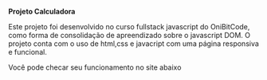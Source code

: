 **Projeto Calculadora**

Este projeto foi desenvolvido no curso fullstack javascript do OniBitCode, como forma de consolidação de apreendizado sobre o javascript DOM.
O projeto conta com o uso de html,css e javacript com uma página responsiva e funcional.


Você pode checar seu funcionamento no site abaixo
